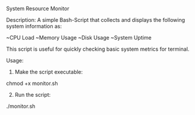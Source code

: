 System Resource Monitor

Description:
A simple Bash-Script that collects and displays the following system information as:

~CPU Load
~Memory Usage
~Disk Usage
~System Uptime

This script is useful for quickly checking basic system metrics for terminal.


Usage:
1. Make the script executable:

chmod +x monitor.sh

2. Run the script:

./monitor.sh
